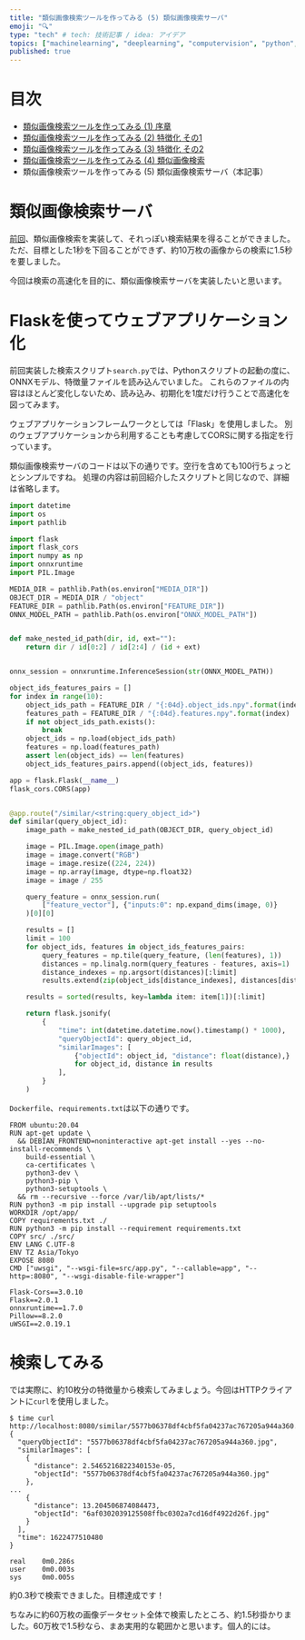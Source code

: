 ```yaml
---
title: "類似画像検索ツールを作ってみる (5) 類似画像検索サーバ"
emoji: "🔍"
type: "tech" # tech: 技術記事 / idea: アイデア
topics: ["machinelearning", "deeplearning", "computervision", "python", "検索"]
published: true
---
```



# 目次

* [類似画像検索ツールを作ってみる (1) 序章](202105-similar-search-1)
* [類似画像検索ツールを作ってみる (2) 特徴化 その1](202105-similar-search-2)
* [類似画像検索ツールを作ってみる (3) 特徴化 その2](202105-similar-search-3)
* [類似画像検索ツールを作ってみる (4) 類似画像検索](202105-similar-search-4)
* 類似画像検索ツールを作ってみる (5) 類似画像検索サーバ（本記事）

# 類似画像検索サーバ

[前回](202105-similar-search-4)、類似画像検索を実装して、それっぽい検索結果を得ることができました。
ただ、目標とした1秒を下回ることができず、約10万枚の画像からの検索に1.5秒を要しました。

今回は検索の高速化を目的に、類似画像検索サーバを実装したいと思います。

# Flaskを使ってウェブアプリケーション化

前回実装した検索スクリプト`search.py`では、Pythonスクリプトの起動の度に、ONNXモデル、特徴量ファイルを読み込んでいました。
これらのファイルの内容はほとんど変化しないため、読み込み、初期化を1度だけ行うことで高速化を図ってみます。

ウェブアプリケーションフレームワークとしては「Flask」を使用しました。
別のウェブアプリケーションから利用することも考慮してCORSに関する指定を行っています。

類似画像検索サーバのコードは以下の通りです。空行を含めても100行ちょっととシンプルですね。
処理の内容は前回紹介したスクリプトと同じなので、詳細は省略します。

```py:app.py
import datetime
import os
import pathlib

import flask
import flask_cors
import numpy as np
import onnxruntime
import PIL.Image

MEDIA_DIR = pathlib.Path(os.environ["MEDIA_DIR"])
OBJECT_DIR = MEDIA_DIR / "object"
FEATURE_DIR = pathlib.Path(os.environ["FEATURE_DIR"])
ONNX_MODEL_PATH = pathlib.Path(os.environ["ONNX_MODEL_PATH"])


def make_nested_id_path(dir, id, ext=""):
    return dir / id[0:2] / id[2:4] / (id + ext)


onnx_session = onnxruntime.InferenceSession(str(ONNX_MODEL_PATH))

object_ids_features_pairs = []
for index in range(10):
    object_ids_path = FEATURE_DIR / "{:04d}.object_ids.npy".format(index)
    features_path = FEATURE_DIR / "{:04d}.features.npy".format(index)
    if not object_ids_path.exists():
        break
    object_ids = np.load(object_ids_path)
    features = np.load(features_path)
    assert len(object_ids) == len(features)
    object_ids_features_pairs.append((object_ids, features))

app = flask.Flask(__name__)
flask_cors.CORS(app)


@app.route("/similar/<string:query_object_id>")
def similar(query_object_id):
    image_path = make_nested_id_path(OBJECT_DIR, query_object_id)

    image = PIL.Image.open(image_path)
    image = image.convert("RGB")
    image = image.resize((224, 224))
    image = np.array(image, dtype=np.float32)
    image = image / 255

    query_feature = onnx_session.run(
        ["feature_vector"], {"inputs:0": np.expand_dims(image, 0)}
    )[0][0]

    results = []
    limit = 100
    for object_ids, features in object_ids_features_pairs:
        query_features = np.tile(query_feature, (len(features), 1))
        distances = np.linalg.norm(query_features - features, axis=1)
        distance_indexes = np.argsort(distances)[:limit]
        results.extend(zip(object_ids[distance_indexes], distances[distance_indexes]))

    results = sorted(results, key=lambda item: item[1])[:limit]

    return flask.jsonify(
        {
            "time": int(datetime.datetime.now().timestamp() * 1000),
            "queryObjectId": query_object_id,
            "similarImages": [
                {"objectId": object_id, "distance": float(distance),}
                for object_id, distance in results
            ],
        }
    )
```

`Dockerfile`、`requirements.txt`は以下の通りです。

```Dockerfile:Dockerfile
FROM ubuntu:20.04
RUN apt-get update \
  && DEBIAN_FRONTEND=noninteractive apt-get install --yes --no-install-recommends \
    build-essential \
    ca-certificates \
    python3-dev \
    python3-pip \
    python3-setuptools \
  && rm --recursive --force /var/lib/apt/lists/*
RUN python3 -m pip install --upgrade pip setuptools
WORKDIR /opt/app/
COPY requirements.txt ./
RUN python3 -m pip install --requirement requirements.txt
COPY src/ ./src/
ENV LANG C.UTF-8
ENV TZ Asia/Tokyo
EXPOSE 8080
CMD ["uwsgi", "--wsgi-file=src/app.py", "--callable=app", "--http=:8080", "--wsgi-disable-file-wrapper"]
```

```
Flask-Cors==3.0.10
Flask==2.0.1
onnxruntime==1.7.0
Pillow==8.2.0
uWSGI==2.0.19.1
```

# 検索してみる

では実際に、約10枚分の特徴量から検索してみましょう。今回はHTTPクライアントに`curl`を使用しました。

```
$ time curl http://localhost:8080/similar/5577b06378df4cbf5fa04237ac767205a944a360.jpg
{
  "queryObjectId": "5577b06378df4cbf5fa04237ac767205a944a360.jpg",
  "similarImages": [
    {
      "distance": 2.5465216822340153e-05,
      "objectId": "5577b06378df4cbf5fa04237ac767205a944a360.jpg"
    },
...
    {
      "distance": 13.204506874084473,
      "objectId": "6af0302039125508ffbc0302a7cd16df4922d26f.jpg"
    }
  ],
  "time": 1622477510480
}

real    0m0.286s
user    0m0.003s
sys     0m0.005s
```

約0.3秒で検索できました。目標達成です！

ちなみに約60万枚の画像データセット全体で検索したところ、約1.5秒掛かりました。60万枚で1.5秒なら、まあ実用的な範囲かと思います。個人的には。

